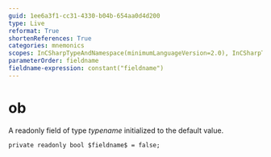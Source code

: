 ```yaml
---
guid: 1ee6a3f1-cc31-4330-b04b-654aa0d4d200
type: Live
reformat: True
shortenReferences: True
categories: mnemonics
scopes: InCSharpTypeAndNamespace(minimumLanguageVersion=2.0), InCSharpTypeMember(minimumLanguageVersion=2.0)
parameterOrder: fieldname
fieldname-expression: constant("fieldname")
---
```


# ob

A readonly field of type $typename$ initialized to the default value.

```
private readonly bool $fieldname$ = false;
```
